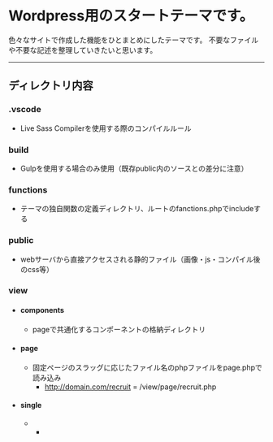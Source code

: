 # Wordpress用のスタートテーマです。
色々なサイトで作成した機能をひとまとめにしたテーマです。
不要なファイルや不要な記述を整理していきたいと思います。

---

## ディレクトリ内容

### .vscode
- Live Sass Compilerを使用する際のコンパイルルール
### build
- Gulpを使用する場合のみ使用（既存public内のソースとの差分に注意）
### functions
- テーマの独自関数の定義ディレクトリ、ルートのfanctions.phpでincludeする
### public
- webサーバから直接アクセスされる静的ファイル（画像・js・コンパイル後のcss等）
### view
- #### components
    - pageで共通化するコンポーネントの格納ディレクトリ
- #### page
    - 固定ページのスラッグに応じたファイル名のphpファイルをpage.phpで読み込み
        - http://domain.com/recruit = /view/page/recruit.php
- #### single
    - 
        - 


